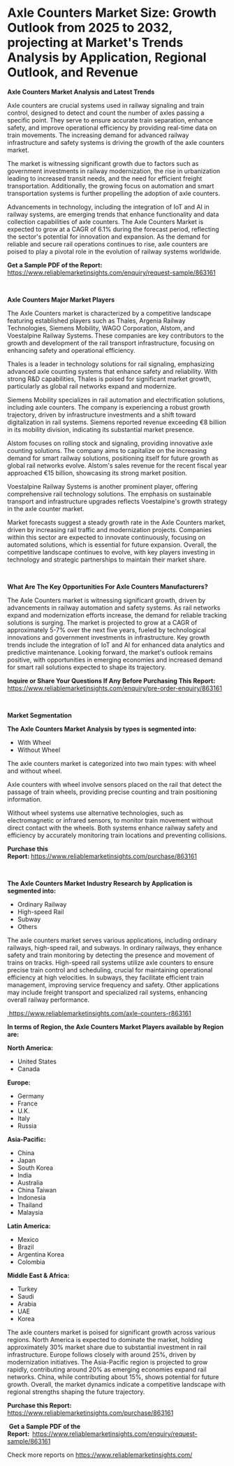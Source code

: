 <p><h1>Axle Counters Market Size: Growth Outlook from 2025 to 2032, projecting at Market's Trends Analysis by Application, Regional Outlook, and Revenue</h1></p><p><strong>Axle Counters Market Analysis and Latest Trends</strong></p>
<p><p>Axle counters are crucial systems used in railway signaling and train control, designed to detect and count the number of axles passing a specific point. They serve to ensure accurate train separation, enhance safety, and improve operational efficiency by providing real-time data on train movements. The increasing demand for advanced railway infrastructure and safety systems is driving the growth of the axle counters market.</p><p>The market is witnessing significant growth due to factors such as government investments in railway modernization, the rise in urbanization leading to increased transit needs, and the need for efficient freight transportation. Additionally, the growing focus on automation and smart transportation systems is further propelling the adoption of axle counters. </p><p>Advancements in technology, including the integration of IoT and AI in railway systems, are emerging trends that enhance functionality and data collection capabilities of axle counters. The Axle Counters Market is expected to grow at a CAGR of 6.1% during the forecast period, reflecting the sector's potential for innovation and expansion. As the demand for reliable and secure rail operations continues to rise, axle counters are poised to play a pivotal role in the evolution of railway systems worldwide.</p></p>
<p><strong>Get a Sample PDF of the Report:&nbsp;</strong> <a href="https://www.reliablemarketinsights.com/enquiry/request-sample/863161?utm_campaign=2116&utm_medium=2&utm_source=Github&utm_content=ia&utm_term=20022025&utm_id=axle-counters">https://www.reliablemarketinsights.com/enquiry/request-sample/863161</a></p>
<p>&nbsp;</p>
<p><strong>Axle Counters Major Market Players</strong></p>
<p><p>The Axle Counters market is characterized by a competitive landscape featuring established players such as Thales, Argenia Railway Technologies, Siemens Mobility, WAGO Corporation, Alstom, and Voestalpine Railway Systems. These companies are key contributors to the growth and development of the rail transport infrastructure, focusing on enhancing safety and operational efficiency.</p><p>Thales is a leader in technology solutions for rail signaling, emphasizing advanced axle counting systems that enhance safety and reliability. With strong R&D capabilities, Thales is poised for significant market growth, particularly as global rail networks expand and modernize. </p><p>Siemens Mobility specializes in rail automation and electrification solutions, including axle counters. The company is experiencing a robust growth trajectory, driven by infrastructure investments and a shift toward digitalization in rail systems. Siemens reported revenue exceeding €8 billion in its mobility division, indicating its substantial market presence.</p><p>Alstom focuses on rolling stock and signaling, providing innovative axle counting solutions. The company aims to capitalize on the increasing demand for smart railway solutions, positioning itself for future growth as global rail networks evolve. Alstom's sales revenue for the recent fiscal year approached €15 billion, showcasing its strong market position.</p><p>Voestalpine Railway Systems is another prominent player, offering comprehensive rail technology solutions. The emphasis on sustainable transport and infrastructure upgrades reflects Voestalpine's growth strategy in the axle counter market.</p><p>Market forecasts suggest a steady growth rate in the Axle Counters market, driven by increasing rail traffic and modernization projects. Companies within this sector are expected to innovate continuously, focusing on automated solutions, which is essential for future expansion. Overall, the competitive landscape continues to evolve, with key players investing in technology and strategic partnerships to maintain their market share.</p></p>
<p>&nbsp;</p>
<p><strong>What Are The Key Opportunities For Axle Counters Manufacturers?</strong></p>
<p><p>The Axle Counters market is witnessing significant growth, driven by advancements in railway automation and safety systems. As rail networks expand and modernization efforts increase, the demand for reliable tracking solutions is surging. The market is projected to grow at a CAGR of approximately 5-7% over the next five years, fueled by technological innovations and government investments in infrastructure. Key growth trends include the integration of IoT and AI for enhanced data analytics and predictive maintenance. Looking forward, the market's outlook remains positive, with opportunities in emerging economies and increased demand for smart rail solutions expected to shape its trajectory.</p></p>
<p><strong>Inquire or Share Your Questions If Any Before Purchasing This Report:</strong> <a href="https://www.reliablemarketinsights.com/enquiry/pre-order-enquiry/863161?utm_campaign=2116&utm_medium=2&utm_source=Github&utm_content=ia&utm_term=20022025&utm_id=axle-counters">https://www.reliablemarketinsights.com/enquiry/pre-order-enquiry/863161</a></p>
<p>&nbsp;</p>
<p><strong>Market Segmentation</strong></p>
<p><strong>The Axle Counters Market Analysis by types is segmented into:</strong></p>
<p><ul><li>With Wheel</li><li>Without Wheel</li></ul></p>
<p><p>The axle counters market is categorized into two main types: with wheel and without wheel. </p><p>Axle counters with wheel involve sensors placed on the rail that detect the passage of train wheels, providing precise counting and train positioning information. </p><p>Without wheel systems use alternative technologies, such as electromagnetic or infrared sensors, to monitor train movement without direct contact with the wheels. Both systems enhance railway safety and efficiency by accurately monitoring train locations and preventing collisions.</p></p>
<p><strong>Purchase this Report:&nbsp;</strong><a href="https://www.reliablemarketinsights.com/purchase/863161?utm_campaign=2116&utm_medium=2&utm_source=Github&utm_content=ia&utm_term=20022025&utm_id=axle-counters">https://www.reliablemarketinsights.com/purchase/863161</a></p>
<p>&nbsp;</p>
<p><strong>The Axle Counters Market Industry Research by Application is segmented into:</strong></p>
<p><ul><li>Ordinary Railway</li><li>High-speed Rail</li><li>Subway</li><li>Others</li></ul></p>
<p><p>The axle counters market serves various applications, including ordinary railways, high-speed rail, and subways. In ordinary railways, they enhance safety and train monitoring by detecting the presence and movement of trains on tracks. High-speed rail systems utilize axle counters to ensure precise train control and scheduling, crucial for maintaining operational efficiency at high velocities. In subways, they facilitate efficient train management, improving service frequency and safety. Other applications may include freight transport and specialized rail systems, enhancing overall railway performance.</p></p>
<p><a href="https://www.reliablemarketinsights.com/axle-counters-r863161?utm_campaign=2116&utm_medium=2&utm_source=Github&utm_content=ia&utm_term=20022025&utm_id=axle-counters">&nbsp;https://www.reliablemarketinsights.com/axle-counters-r863161</a></p>
<p><strong>In terms of Region, the Axle Counters Market Players available by Region are:</strong></p>
<p>
    <p> <strong> North America: </strong>
        <ul>
            <li>United States</li>
            <li>Canada</li>
        </ul>
        </p> 
    <p> <strong> Europe: </strong>
        <ul>
            <li>Germany</li>
            <li>France</li>
            <li>U.K.</li>
            <li>Italy</li>
            <li>Russia</li>
        </ul>
        </p> 
    <p> <strong> Asia-Pacific: </strong>
        <ul>
            <li>China</li>
            <li>Japan</li>
            <li>South Korea</li>
            <li>India</li>
            <li>Australia</li>
            <li>China Taiwan</li>
            <li>Indonesia</li>
            <li>Thailand</li>
            <li>Malaysia</li>
        </ul>
        </p> 
    <p> <strong> Latin America: </strong>
        <ul>
            <li>Mexico</li>
            <li>Brazil</li>
            <li>Argentina Korea</li>
            <li>Colombia</li>
        </ul>
        </p> 
    <p> <strong> Middle East & Africa: </strong>
        <ul>
            <li>Turkey</li>
            <li>Saudi</li>
            <li>Arabia</li>
            <li>UAE</li>
            <li>Korea</li>
        </ul>
    </p>
    </p>
<p><p>The axle counters market is poised for significant growth across various regions. North America is expected to dominate the market, holding approximately 30% market share due to substantial investment in rail infrastructure. Europe follows closely with around 25%, driven by modernization initiatives. The Asia-Pacific region is projected to grow rapidly, contributing around 20% as emerging economies expand rail networks. China, while contributing about 15%, shows potential for future growth. Overall, the market dynamics indicate a competitive landscape with regional strengths shaping the future trajectory.</p></p>
<p><strong>Purchase this Report: </strong><a href="https://www.reliablemarketinsights.com/purchase/863161?utm_campaign=2116&utm_medium=2&utm_source=Github&utm_content=ia&utm_term=20022025&utm_id=axle-counters">https://www.reliablemarketinsights.com/purchase/863161</a></p>
<p>&nbsp;<strong>Get a Sample PDF of the Report:&nbsp;&nbsp;</strong><a href="https://www.reliablemarketinsights.com/enquiry/request-sample/863161?utm_campaign=2116&utm_medium=2&utm_source=Github&utm_content=ia&utm_term=20022025&utm_id=axle-counters">https://www.reliablemarketinsights.com/enquiry/request-sample/863161</a></p>
<p><strong></strong></p>
<p>Check more reports on <a href="https://www.reliablemarketinsights.com/?utm_campaign=2116&utm_medium=2&utm_source=Github&utm_content=ia&utm_term=20022025&utm_id=axle-counters">https://www.reliablemarketinsights.com/</a></p>